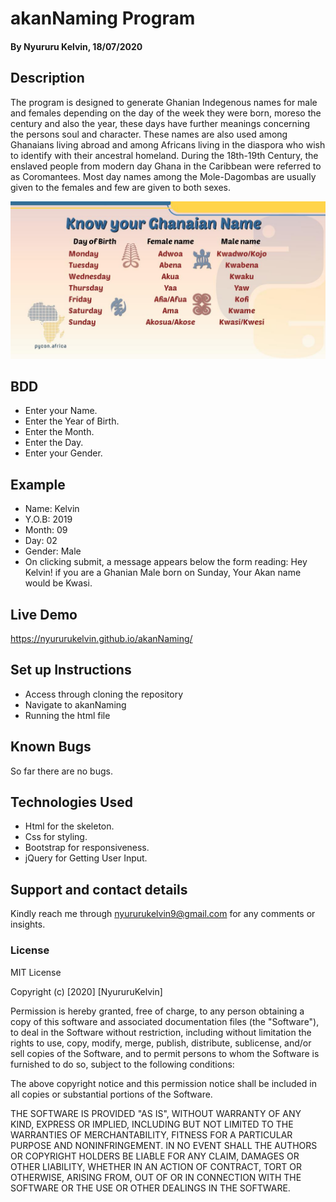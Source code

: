 # akanNaming Program
#### By Nyururu Kelvin, 18/07/2020

## Description
The program is designed to generate Ghanian Indegenous names for male and females depending on the day of the week they were born, moreso the century and also the year, these days have further meanings concerning the persons soul and character. These names are also used among Ghanaians living abroad and among Africans living in the diaspora who wish to identify with their ancestral homeland. During the 18th-19th Century, the enslaved people from modern day Ghana in the Caribbean were referred to as Coromantees. Most day names among the Mole-Dagombas are usually given to the females and few are given to both sexes.

![picture](images/EBgix3CXUAA3BG2.jpg)

## BDD
* Enter your Name.
* Enter the Year of Birth.
* Enter the Month.
* Enter the Day.
* Enter your Gender.
## Example
* Name: Kelvin
* Y.O.B: 2019
* Month: 09
* Day: 02
* Gender: Male
* On clicking submit, a message appears below the form reading: Hey Kelvin! if you are a Ghanian Male born on Sunday, Your Akan name would be Kwasi.
## Live Demo
https://nyururukelvin.github.io/akanNaming/
## Set up Instructions
* Access through cloning the repository
* Navigate to akanNaming 
* Running the html file
## Known Bugs
So far there are no bugs.
## Technologies Used
* Html for the skeleton.
* Css for styling.
* Bootstrap for responsiveness.
* jQuery for Getting User Input.
## Support and contact details
Kindly reach me through nyururukelvin9@gmail.com for any comments or insights.
### License
MIT License

Copyright (c) [2020] [NyururuKelvin]

Permission is hereby granted, free of charge, to any person obtaining a copy
of this software and associated documentation files (the "Software"), to deal
in the Software without restriction, including without limitation the rights
to use, copy, modify, merge, publish, distribute, sublicense, and/or sell
copies of the Software, and to permit persons to whom the Software is
furnished to do so, subject to the following conditions:

The above copyright notice and this permission notice shall be included in all
copies or substantial portions of the Software.

THE SOFTWARE IS PROVIDED "AS IS", WITHOUT WARRANTY OF ANY KIND, EXPRESS OR
IMPLIED, INCLUDING BUT NOT LIMITED TO THE WARRANTIES OF MERCHANTABILITY,
FITNESS FOR A PARTICULAR PURPOSE AND NONINFRINGEMENT. IN NO EVENT SHALL THE
AUTHORS OR COPYRIGHT HOLDERS BE LIABLE FOR ANY CLAIM, DAMAGES OR OTHER
LIABILITY, WHETHER IN AN ACTION OF CONTRACT, TORT OR OTHERWISE, ARISING FROM,
OUT OF OR IN CONNECTION WITH THE SOFTWARE OR THE USE OR OTHER DEALINGS IN THE
SOFTWARE.
